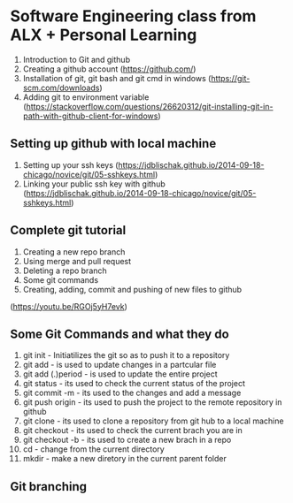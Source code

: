 # Software Engineering class from ALX + Personal Learning

1. Introduction to Git and github
2. Creating a github account
   (https://github.com/)
3. Installation of git, git bash and git cmd in windows
   (https://git-scm.com/downloads)
4. Adding git to environment variable
   (https://stackoverflow.com/questions/26620312/git-installing-git-in-path-with-github-client-for-windows)

## Setting up github with local machine

1. Setting up your ssh keys
   (https://jdblischak.github.io/2014-09-18-chicago/novice/git/05-sshkeys.html)
2. Linking your public ssh key with github
   (https://jdblischak.github.io/2014-09-18-chicago/novice/git/05-sshkeys.html)

## Complete git tutorial

1. Creating a new repo branch
2. Using merge and pull request
3. Deleting a repo branch
4. Some git commands
5. Creating, adding, commit and pushing of new files to github

(https://youtu.be/RGOj5yH7evk)

## Some Git Commands and what they do
1. git init - Initiatilizes the git so as to push it to a repository
2. git add <fileName> -  is used to update changes in a partcular file
3. git add (.)period - is used to update the entire project
4. git status - its used to check the current status of the project
5. git commit -m - its used to the changes and add a message 
6. git push origin <bracheName> -  its used to push the project to the remote repository in github
7. git clone - its used to clone a repository from git hub to a local machine
8. git checkout - its used to check the current brach you are in
9. git checkout -b <brachName> -  its used to create a new brach in a repo
9. cd - change from the current directory
10. mkdir -  make a new diretory in the current parent folder  


## Git branching 

